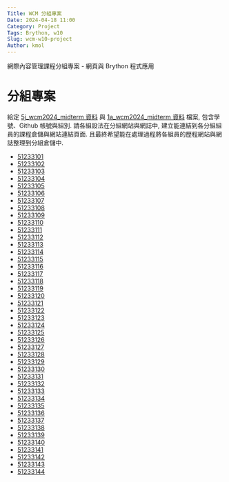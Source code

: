 ```yaml
---
Title: WCM 分組專案
Date: 2024-04-18 11:00
Category: Project
Tags: Brython, w10
Slug: wcm-w10-project
Author: kmol
---
```


網際內容管理課程分組專案 - 網頁與 Brython 程式應用

<!-- PELICAN_END_SUMMARY -->

# 分組專案

給定 [5j_wcm2024_midterm 資料](http://229.cycu.org/5j_wcm2024_midterm.csv) 與 [1a_wcm2024_midterm 資料](http://229.cycu.org/1a_wcm2024_midterm.csv) 檔案, 包含學號、Github 帳號與組別. 請各組設法在分組網站與網誌中, 建立能連結到各分組組員的課程倉儲與網站連結頁面. 且最終希望能在處理過程將各組員的歷程網站與網誌整理到分組倉儲中.

<ul>
    <li><a href="https://github.com/Chen-Yi-jing/wcm2024" target="_blank">51233101</a></li>
    <li><a href="https://github.com/51233102/wcm2024" target="_blank">51233102</a></li>
    <li><a href="https://github.com/Lin-Si-yu/wcm2024" target="_blank">51233103</a></li>
    <li><a href="https://github.com/kylechan092804/wcm2024" target="_blank">51233104</a></li>
    <li><a href="https://github.com/51233105/wcm2024" target="_blank">51233105</a></li>
    <li><a href="https://github.com/51233106/wcm2024" target="_blank">51233106</a></li>
    <li><a href="https://github.com/51233107/wcm2024" target="_blank">51233107</a></li>
    <li><a href="https://github.com/51233108/wcm2024" target="_blank">51233108</a></li>
    <li><a href="https://github.com/51233109/wcm2024" target="_blank">51233109</a></li>
    <li><a href="https://github.com/ssssuuuuyyyyy/wcm2024" target="_blank">51233110</a></li>
    <li><a href="https://github.com/51233111/wcm2024" target="_blank">51233111</a></li>
    <li><a href="https://github.com/51233112/wcm2024" target="_blank">51233112</a></li>
    <li><a href="https://github.com/51233113/wcm2024" target="_blank">51233113</a></li>
    <li><a href="https://github.com/51233114/wcm2024" target="_blank">51233114</a></li>
    <li><a href="https://github.com/51233115/wcm2024" target="_blank">51233115</a></li>
    <li><a href="https://github.com/51233116/wcm2024" target="_blank">51233116</a></li>
    <li><a href="https://github.com/51233117/wcm2024" target="_blank">51233117</a></li>
    <li><a href="https://github.com/51233118/wcm2024" target="_blank">51233118</a></li>
    <li><a href="https://github.com/boyi1217/wcm2024" target="_blank">51233119</a></li>
    <li><a href="https://github.com/Yaosunset/wcm2024" target="_blank">51233120</a></li>
    <li><a href="https://github.com/51233121/wcm2024" target="_blank">51233121</a></li>
    <li><a href="https://github.com/zsw08/wcm2024" target="_blank">51233122</a></li>
    <li><a href="https://github.com/51233123/wcm2024" target="_blank">51233123</a></li>
    <li><a href="https://github.com/51233124/wcm2024" target="_blank">51233124</a></li>
    <li><a href="https://github.com/gyjbujy/51233125/wcm2024" target="_blank">51233125</a></li>
    <li><a href="https://github.com/51233126/wcm2024" target="_blank">51233126</a></li>
    <li><a href="https://github.com/kaixiang1220/wcm2024" target="_blank">51233127</a></li>
    <li><a href="https://github.com/51233128/wcm2024" target="_blank">51233128</a></li>
    <li><a href="https://github.com/51233129/wcm2024" target="_blank">51233129</a></li>
    <li><a href="https://github.com/51233130/wcm2024" target="_blank">51233130</a></li>
    <li><a href="https://github.com/51233131/wcm2024" target="_blank">51233131</a></li>
    <li><a href="https://github.com/51233132/wcm2024" target="_blank">51233132</a></li>
    <li><a href="https://github.com/51233133/wcm2024" target="_blank">51233133</a></li>
    <li><a href="https://github.com/51233134/wcm2024" target="_blank">51233134</a></li>
    <li><a href="https://github.com/51233135/wcm2024" target="_blank">51233135</a></li>
    <li><a href="https://github.com/51233136/wcm2024" target="_blank">51233136</a></li>
    <li><a href="https://github.com/51233137/wcm2024" target="_blank">51233137</a></li>
    <li><a href="https://github.com/51233138/wcm2024" target="_blank">51233138</a></li>
    <li><a href="https://github.com/51233139/wcm2024" target="_blank">51233139</a></li>
    <li><a href="https://github.com/51233140/wcm2024" target="_blank">51233140</a></li>
    <li><a href="https://github.com/51233141/wcm2024" target="_blank">51233141</a></li>
    <li><a href="https://github.com/51233142/wcm2024" target="_blank">51233142</a></li>
    <li><a href="https://github.com/51233143/wcm2024" target="_blank">51233143</a></li>
    <li><a href="https://github.com/51233144/wcm2024" target="_blank">51233144</a></li>
</ul>
